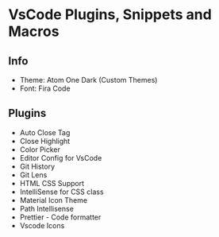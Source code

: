 # VsCode Plugins, Snippets and Macros

## Info

- Theme: Atom One Dark (Custom Themes)
- Font: Fira Code

## Plugins

- Auto Close Tag
- Close Highlight
- Color Picker
- Editor Config for VsCode
- Git History
- Git Lens
- HTML CSS Support
- IntelliSense for CSS class
- Material Icon Theme
- Path Intellisense
- Prettier - Code formatter
- Vscode Icons
